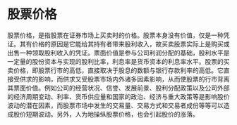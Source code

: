 # 股票价格

股票价格，是指股票在证券市场上买卖时的价格。股票本身没有价值，仅是一种凭证。其有价格的原因是它能给其持有者带来股利收入，故买卖股票实际上是购买或出售一种领取股利收入的凭证。票面价值是参与公司利润分配的基础，股利水平是一定量的股份资本与实现的股利比率，利息率是货币资本的利息率水平。股票的买卖价格，即股票行市的高低，直接取决于股息的数额与银行存款利率的高低。它直接受供求的影响，而供求又受股票市场内外诸多因素影响，从而使股票的行市背离其票面价值。例如公司的经营状况、信誉、发展前景、股利分配政策以及公司外部的经济周期变动、利率、货币供应量和国家的政治、经济与重大政策等是影响股价波动的潜在因素，而股票市场中发生的交易量、交易方式和交易者成份等等可以造成股价短期波动。另外，人为地操纵股票价格，也会引起股价的涨落。

